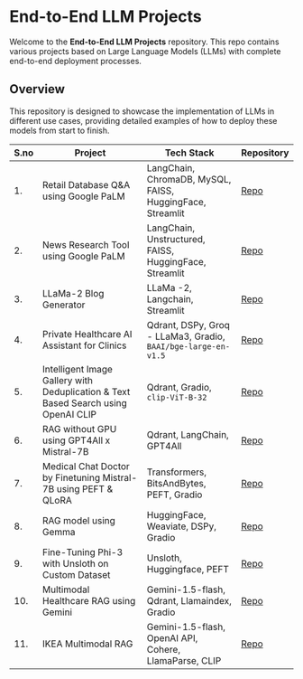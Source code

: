 # End-to-End LLM Projects

Welcome to the **End-to-End LLM Projects** repository. This repo contains various projects based on Large Language Models (LLMs) with complete end-to-end deployment processes.

## Overview

This repository is designed to showcase the implementation of LLMs in different use cases, providing detailed examples of how to deploy these models from start to finish. 

| S.no | Project | Tech Stack | Repository | 
|------|---------|------------|------------|
| 1. | Retail Database Q&A using Google PaLM | LangChain, ChromaDB, MySQL, FAISS, HuggingFace, Streamlit | [Repo](https://github.com/Jkanishkha0305/End-to-End-LLM-Projects/tree/main/PaLM_sqldb_tshirts) |
| 2. | News Research Tool using Google PaLM | LangChain, Unstructured, FAISS, HuggingFace, Streamlit | [Repo](https://github.com/Jkanishkha0305/End-to-End-LLM-Projects/tree/main/PaLM_news_research_tool) |
| 3. | LLaMa-2 Blog Generator | LLaMa -2, Langchain, Streamlit | [Repo](https://github.com/Jkanishkha0305/End-to-End-LLM-Projects/tree/main/LLaMa_2_blog_generator) |
| 4. | Private Healthcare AI Assistant for Clinics | Qdrant, DSPy, Groq - LLaMa3, Gradio, ```BAAI/bge-large-en-v1.5``` | [Repo](https://github.com/Jkanishkha0305/End-to-End-LLM-Projects/tree/main/Groq_Clininc_Assitant) |
| 5. | Intelligent Image Gallery with Deduplication & Text Based Search using OpenAI CLIP | Qdrant, Gradio, ```clip-ViT-B-32``` | [Repo](https://github.com/Jkanishkha0305/End-to-End-LLM-Projects/tree/main/CLIP_AI_Gallery) |
| 6. | RAG without GPU using GPT4All x Mistral-7B | Qdrant, LangChain, GPT4All | [Repo]() |
| 7. | Medical Chat Doctor by Finetuning Mistral-7B using PEFT & QLoRA | Transformers, BitsAndBytes, PEFT, Gradio | [Repo]() |
| 8. | RAG model using Gemma | HuggingFace, Weaviate, DSPy, Gradio | [Repo](https://github.com/Jkanishkha0305/End-to-End-LLM-Projects/tree/main/RAG_Gemma) |
| 9. | Fine-Tuning Phi-3 with Unsloth on Custom Dataset | Unsloth, Huggingface, PEFT | [Repo](https://github.com/Jkanishkha0305/End-to-End-LLM-Projects/tree/main/PHI3_Finetuning_Unsloth) |
| 10. | Multimodal Healthcare RAG using Gemini | Gemini-1.5-flash, Qdrant, Llamaindex, Gradio | [Repo](https://github.com/Jkanishkha0305/End-to-End-LLM-Projects/tree/main/Multimodal_Healthcare) |
| 11. | IKEA Multimodal RAG | Gemini-1.5-flash, OpenAI API, Cohere, LlamaParse, CLIP | [Repo](https://github.com/Jkanishkha0305/End-to-End-LLM-Projects/tree/main/IKEA_Assembly_Rag) |
